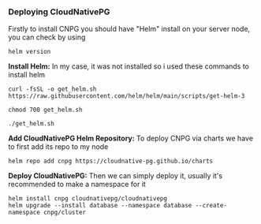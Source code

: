 ### Deploying CloudNativePG
Firstly to install CNPG you should have "Helm" install on your server node,
you can check by using

```
helm version
```

**Install Helm:**
In my case, it was not installed so i used these commands to install helm
```
curl -fsSL -o get_helm.sh https://raw.githubusercontent.com/helm/helm/main/scripts/get-helm-3

chmod 700 get_helm.sh

./get_helm.sh
``````

**Add CloudNativePG Helm Repository:**
To deploy CNPG via charts we have to first add its repo to my node  
```
helm repo add cnpg https://cloudnative-pg.github.io/charts
```

**Deploy CloudNativePG:**
Then we can simply deploy it, usually it's recommended to make a namespace for it
```
helm install cnpg cloudnativepg/cloudnativepg
helm upgrade --install database --namespace database --create-namespace cnpg/cluster
```
